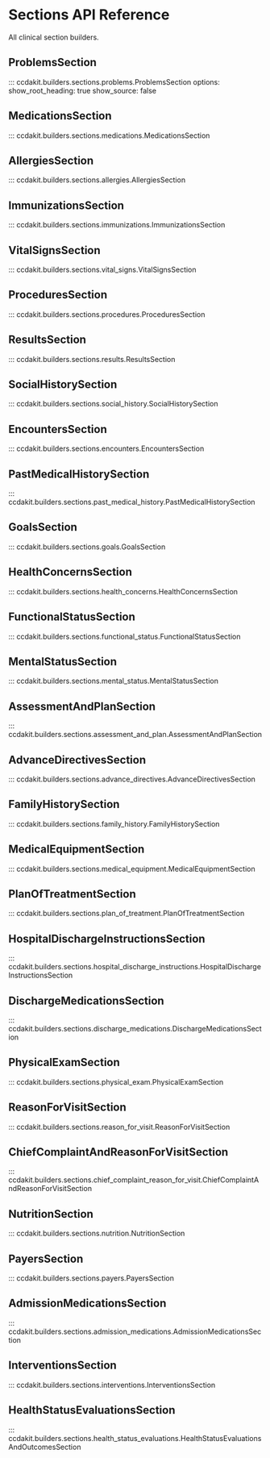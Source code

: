 # Sections API Reference

All clinical section builders.

## ProblemsSection

::: ccdakit.builders.sections.problems.ProblemsSection
    options:
      show_root_heading: true
      show_source: false

## MedicationsSection

::: ccdakit.builders.sections.medications.MedicationsSection

## AllergiesSection

::: ccdakit.builders.sections.allergies.AllergiesSection

## ImmunizationsSection

::: ccdakit.builders.sections.immunizations.ImmunizationsSection

## VitalSignsSection

::: ccdakit.builders.sections.vital_signs.VitalSignsSection

## ProceduresSection

::: ccdakit.builders.sections.procedures.ProceduresSection

## ResultsSection

::: ccdakit.builders.sections.results.ResultsSection

## SocialHistorySection

::: ccdakit.builders.sections.social_history.SocialHistorySection

## EncountersSection

::: ccdakit.builders.sections.encounters.EncountersSection

## PastMedicalHistorySection

::: ccdakit.builders.sections.past_medical_history.PastMedicalHistorySection

## GoalsSection

::: ccdakit.builders.sections.goals.GoalsSection

## HealthConcernsSection

::: ccdakit.builders.sections.health_concerns.HealthConcernsSection

## FunctionalStatusSection

::: ccdakit.builders.sections.functional_status.FunctionalStatusSection

## MentalStatusSection

::: ccdakit.builders.sections.mental_status.MentalStatusSection

## AssessmentAndPlanSection

::: ccdakit.builders.sections.assessment_and_plan.AssessmentAndPlanSection

## AdvanceDirectivesSection

::: ccdakit.builders.sections.advance_directives.AdvanceDirectivesSection

## FamilyHistorySection

::: ccdakit.builders.sections.family_history.FamilyHistorySection

## MedicalEquipmentSection

::: ccdakit.builders.sections.medical_equipment.MedicalEquipmentSection

## PlanOfTreatmentSection

::: ccdakit.builders.sections.plan_of_treatment.PlanOfTreatmentSection

## HospitalDischargeInstructionsSection

::: ccdakit.builders.sections.hospital_discharge_instructions.HospitalDischargeInstructionsSection

## DischargeMedicationsSection

::: ccdakit.builders.sections.discharge_medications.DischargeMedicationsSection

## PhysicalExamSection

::: ccdakit.builders.sections.physical_exam.PhysicalExamSection

## ReasonForVisitSection

::: ccdakit.builders.sections.reason_for_visit.ReasonForVisitSection

## ChiefComplaintAndReasonForVisitSection

::: ccdakit.builders.sections.chief_complaint_reason_for_visit.ChiefComplaintAndReasonForVisitSection

## NutritionSection

::: ccdakit.builders.sections.nutrition.NutritionSection

## PayersSection

::: ccdakit.builders.sections.payers.PayersSection

## AdmissionMedicationsSection

::: ccdakit.builders.sections.admission_medications.AdmissionMedicationsSection

## InterventionsSection

::: ccdakit.builders.sections.interventions.InterventionsSection

## HealthStatusEvaluationsSection

::: ccdakit.builders.sections.health_status_evaluations.HealthStatusEvaluationsAndOutcomesSection
